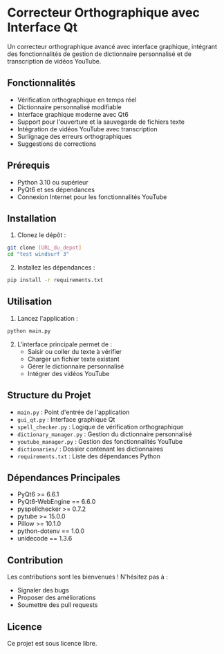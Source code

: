 # Correcteur Orthographique avec Interface Qt

Un correcteur orthographique avancé avec interface graphique, intégrant des fonctionnalités de gestion de dictionnaire personnalisé et de transcription de vidéos YouTube.

## Fonctionnalités

- Vérification orthographique en temps réel
- Dictionnaire personnalisé modifiable
- Interface graphique moderne avec Qt6
- Support pour l'ouverture et la sauvegarde de fichiers texte
- Intégration de vidéos YouTube avec transcription
- Surlignage des erreurs orthographiques
- Suggestions de corrections

## Prérequis

- Python 3.10 ou supérieur
- PyQt6 et ses dépendances
- Connexion Internet pour les fonctionnalités YouTube

## Installation

1. Clonez le dépôt :
```bash
git clone [URL_du_depot]
cd "test windsurf 3"
```

2. Installez les dépendances :
```bash
pip install -r requirements.txt
```

## Utilisation

1. Lancez l'application :
```bash
python main.py
```

2. L'interface principale permet de :
   - Saisir ou coller du texte à vérifier
   - Charger un fichier texte existant
   - Gérer le dictionnaire personnalisé
   - Intégrer des vidéos YouTube

## Structure du Projet

- `main.py` : Point d'entrée de l'application
- `gui_qt.py` : Interface graphique Qt
- `spell_checker.py` : Logique de vérification orthographique
- `dictionary_manager.py` : Gestion du dictionnaire personnalisé
- `youtube_manager.py` : Gestion des fonctionnalités YouTube
- `dictionaries/` : Dossier contenant les dictionnaires
- `requirements.txt` : Liste des dépendances Python

## Dépendances Principales

- PyQt6 >= 6.6.1
- PyQt6-WebEngine == 6.6.0
- pyspellchecker >= 0.7.2
- pytube >= 15.0.0
- Pillow >= 10.1.0
- python-dotenv == 1.0.0
- unidecode == 1.3.6

## Contribution

Les contributions sont les bienvenues ! N'hésitez pas à :
- Signaler des bugs
- Proposer des améliorations
- Soumettre des pull requests

## Licence

Ce projet est sous licence libre.